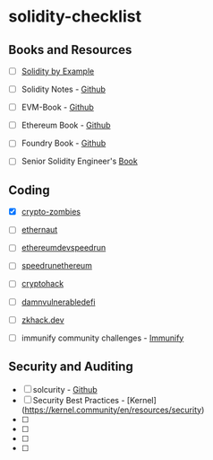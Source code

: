 # solidity-checklist

## Books and Resources
- [ ] [Solidity by Example](https://solidity-by-example.org/first-app/)
- [ ] Solidity Notes - [Github](https://github.com/Bl0xhead/solidity-notes)
- [ ] EVM-Book - [Github](https://github.com/Bl0xhead/EVM-Book)
- [ ] Ethereum Book - [Github](https://github.com/Bl0xhead/ethereumbook)
- [ ] Foundry Book - [Github](https://onbjerg.github.io/foundry-book/)
- [ ] Senior Solidity Engineer's [Book](https://solidity-book.netlify.app/)


## Coding
- [x] [crypto-zombies](https://ethernaut.openzeppelin.com/level/0x9CB391dbcD447E645D6Cb55dE6ca23164130D008)
- [ ] [ethernaut](https://ethernaut.openzeppelin.com/level/0x9CB391dbcD447E645D6Cb55dE6ca23164130D008)
- [ ] [ethereumdevspeedrun](https://medium.com/@austin_48503/%EF%B8%8Fethereum-dev-speed-run-bd72bcba6a4c) 
- [ ] [speedrunethereum](https://speedrunethereum.com/)
- [ ] [cryptohack](https://cryptohack.org/)
- [ ] [damnvulnerabledefi](https://www.damnvulnerabledefi.xyz/)
- [ ] [zkhack.dev](https://www.zkhack.dev/)
- [ ] immunify community challenges - [Immunify](https://github.com/immunefi-team/community-challenges)


## Security and Auditing
- [ ] solcurity - [Github](https://github.com/Rari-Capital/solcurity)
- [ ] Security Best Practices - [Kernel] (https://kernel.community/en/resources/security)
- [ ]
- [ ]
- [ ]
- [ ]
